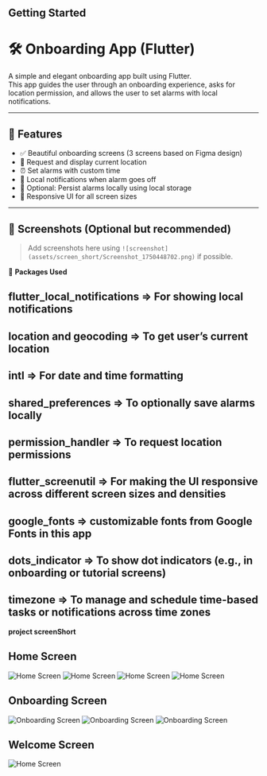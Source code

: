
## Getting Started
# 🛠️ Onboarding App (Flutter)

A simple and elegant onboarding app built using Flutter.  
This app guides the user through an onboarding experience, asks for location permission, and allows the user to set alarms with local notifications.

---

## 🚀 Features

- ✅ Beautiful onboarding screens (3 screens based on Figma design)
- 📍 Request and display current location
- ⏰ Set alarms with custom time
- 🔔 Local notifications when alarm goes off
- 💾 Optional: Persist alarms locally using local storage
- 📱 Responsive UI for all screen sizes

---

## 📸 Screenshots (Optional but recommended)

> Add screenshots here using `![screenshot](assets/screen_short/Screenshot_1750448702.png)` if possible.

🧰 **Packages Used**

## flutter_local_notifications =>	For showing local notifications
## location and geocoding =>	To get user’s current location
## intl =>	For date and time formatting
## shared_preferences =>	To optionally save alarms locally
## permission_handler => To request location permissions
## flutter_screenutil => For making the UI responsive across different screen sizes and densities
## google_fonts => customizable fonts from Google Fonts in this app
## dots_indicator => 	To show dot indicators (e.g., in onboarding or tutorial screens)
## timezone => To manage and schedule time-based tasks or notifications across time zones


**project screenShort**

## Home Screen

![Home Screen](assets/screen_short/Screenshot_1750448702.png)
![Home Screen](assets/screen_short/Screenshot_1750448761.png)
![Home Screen](assets/screen_short/Screenshot_1750448777.png)
![Home Screen](assets/screen_short/Screenshot_1750448788.png)

## Onboarding Screen

![Onboarding Screen](assets/screen_short/Screenshot_1750448800.png)
![Onboarding Screen](assets/screen_short/Screenshot_1750448804.png)
![Onboarding Screen](assets/screen_short/Screenshot_1750448808.png)

## Welcome Screen

![Home Screen](assets/screen_short/Screenshot_1750448796.png)


